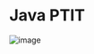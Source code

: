 # Java PTIT
![image](https://github.com/AiHaibaraChan/Java_Code_PTIT/assets/92586415/0dabe709-db44-46da-a71a-c3e8cf1fce54)
